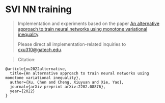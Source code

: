 # SVI NN training
> Implementation and experiments based on the paper [An alternative approach to train neural networks using monotone variational inequality](https://arxiv.org/abs/2202.08876).
> 
> Please direct all implementation-related inquiries to cxu310@gatech.edu.



> Citation:
```
@article{xu2022alternative,
  title={An alternative approach to train neural networks using monotone variational inequality},
  author={Xu, Chen and Cheng, Xiuyuan and Xie, Yao},
  journal={arXiv preprint arXiv:2202.08876},
  year={2022}
}
```
<!-- ## Table of Contents
* [Full results](#full-results)
 -->

<!-- ## Full results -->
<!-- - Please see [real_data_OGB.ipynb](https://github.com/hamrel-cxu/SVI-NN-training/blob/main/real_data_OGB.ipynb) for applying our `SVI` technique on one of the realistic real-data [ogbn-arxiv](https://ogb.stanford.edu/docs/nodeprop/#ogbn-arxiv) node prediction task from the [Open Graph Benchmark](https://ogb.stanford.edu/). We realize that the original training data designed by OGB *peaks* into the test data (due to undirected edges corresponding to citation between papers), so that adjustments are made to only include citation among papers in the training data. The overall accuracies may thus be less than those on the leaderboard but are still comparable over different optimization techniques under the same neural network architecture.


- Codes on generating other results will be released upon publication. The current paper is under review by NeurIPS 2022.
- The illustration below demonstrates the performance of `SVI` (trained under SGD or Adam) against SGD or Adam on the one of the representative dataset on OGB; results are reproducible upon executing the Jupyter notebook above. In particular, the top figure shows `SVI` always improves the initial training phases by converging faster to desired accuracies. The bottom figures shows that after training until convergence, `SVI` yields competitive performance as gradient-based methods.

Accuracies during initial training stages         |
:-------------------------:
![](https://github.com/hamrel-cxu/SVI-NN-training/blob/main/OGB_initial_epochs.png)
**Accuracies over all epochs**          |
![](https://github.com/hamrel-cxu/SVI-NN-training/blob/main/OGB_all_epochs.png) -->



